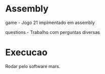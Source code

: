 # Assembly

game - Jogo 21 implmentado em assembly

questions - Trabalho com perguntas diversas


# Execucao


Rodar pelo software mars.
